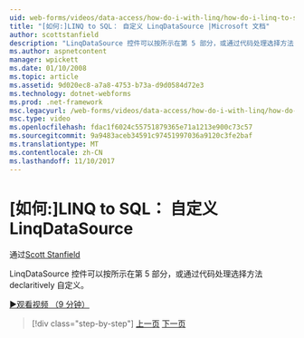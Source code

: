 ```yaml
---
uid: web-forms/videos/data-access/how-do-i-with-linq/how-do-i-linq-to-sql-custom-linqdatasource
title: "[如何:]LINQ to SQL： 自定义 LinqDataSource |Microsoft 文档"
author: scottstanfield
description: "LinqDataSource 控件可以按所示在第 5 部分，或通过代码处理选择方法 declaritively 自定义。"
ms.author: aspnetcontent
manager: wpickett
ms.date: 01/10/2008
ms.topic: article
ms.assetid: 9d020ec8-a7a8-4753-b73a-d9d0584d72e3
ms.technology: dotnet-webforms
ms.prod: .net-framework
msc.legacyurl: /web-forms/videos/data-access/how-do-i-with-linq/how-do-i-linq-to-sql-custom-linqdatasource
msc.type: video
ms.openlocfilehash: fdac1f6024c55751879365e71a1213e900c73c57
ms.sourcegitcommit: 9a9483aceb34591c97451997036a9120c3fe2baf
ms.translationtype: MT
ms.contentlocale: zh-CN
ms.lasthandoff: 11/10/2017
---
```

<a name="how-do-i-linq-to-sql-custom-linqdatasource"></a>[如何:]LINQ to SQL： 自定义 LinqDataSource
====================
通过[Scott Stanfield](https://github.com/scottstanfield)

LinqDataSource 控件可以按所示在第 5 部分，或通过代码处理选择方法 declaritively 自定义。

[&#9654;观看视频 （9 分钟）](https://channel9.msdn.com/Blogs/ASP-NET-Site-Videos/how-do-i-linq-to-sql-custom-linqdatasource)

>[!div class="step-by-step"]
[上一页](how-do-i-linq-to-sql-linqdatasource.md)
[下一页](how-do-i-linq-to-sql-using-stored-procedures.md)
